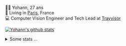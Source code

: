 <p>
  👨🏻 <bold>Yohann</bold>, 27 ans<br/>
  💼 Living in <a href="https://www.google.com/maps?q=paris">Paris</a>, France<br/>
  💻 Computer Vision Engineer and Tech Lead at <a href="https://trayvisor.com/">Trayvisor</a><br/>
</p>

<a href="https://github.com/anuraghazra/github-readme-stats"><img align="center" src="https://github-readme-stats-go94hl40s-yohann84l.vercel.app//api?username=yohann84L&show_icons=true&include_all_commits=true" alt="Yohann's github stats" /> </a>


<details>
  <summary>Some stats ...</summary><br/>
  

<!--START_SECTION:waka-->
![Code Time](http://img.shields.io/badge/Code%20Time-1%2C127%20hrs%2043%20mins-blue)

![Profile Views](http://img.shields.io/badge/Profile%20Views-0-blue)

**🐱 My GitHub Data** 

> 📦 440.8 kB Used in GitHub's Storage 
 > 
> 🚫 Not Opted to Hire
 > 
> 📜 26 Public Repositories 
 > 
> 🔑 21 Private Repositories 
 > 
**I'm an Early 🐤** 

```text
🌞 Morning                15209 commits       ████████░░░░░░░░░░░░░░░░░   31.17 % 
🌆 Daytime                27595 commits       ██████████████░░░░░░░░░░░   56.55 % 
🌃 Evening                5846 commits        ███░░░░░░░░░░░░░░░░░░░░░░   11.98 % 
🌙 Night                  151 commits         ░░░░░░░░░░░░░░░░░░░░░░░░░   00.31 % 
```
📅 **I'm Most Productive on Wednesday** 

```text
Monday                   8980 commits        █████░░░░░░░░░░░░░░░░░░░░   18.40 % 
Tuesday                  9027 commits        █████░░░░░░░░░░░░░░░░░░░░   18.50 % 
Wednesday                10875 commits       ██████░░░░░░░░░░░░░░░░░░░   22.28 % 
Thursday                 9932 commits        █████░░░░░░░░░░░░░░░░░░░░   20.35 % 
Friday                   9166 commits        █████░░░░░░░░░░░░░░░░░░░░   18.78 % 
Saturday                 282 commits         ░░░░░░░░░░░░░░░░░░░░░░░░░   00.58 % 
Sunday                   539 commits         ░░░░░░░░░░░░░░░░░░░░░░░░░   01.10 % 
```


📊 **This Week I Spent My Time On** 

```text
🕑︎ Time Zone: Europe/Paris

💬 Programming Languages: 
No Activity Tracked This Week

🔥 Editors: 
No Activity Tracked This Week

💻 Operating System: 
No Activity Tracked This Week
```

**I Mostly Code in Python** 

```text
Python                   25 repos            ██████████████░░░░░░░░░░░   54.35 % 
Jupyter Notebook         4 repos             ██░░░░░░░░░░░░░░░░░░░░░░░   08.70 % 
JavaScript               3 repos             ██░░░░░░░░░░░░░░░░░░░░░░░   06.52 % 
HTML                     2 repos             █░░░░░░░░░░░░░░░░░░░░░░░░   04.35 % 
Shell                    1 repo              █░░░░░░░░░░░░░░░░░░░░░░░░   02.17 % 
```




 Last Updated on 18/06/2024 00:35:00 UTC
<!--END_SECTION:waka-->
